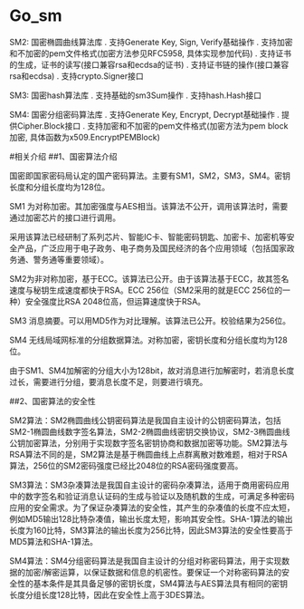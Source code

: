 # Go_sm
SM2: 国密椭圆曲线算法库
    . 支持Generate Key, Sign, Verify基础操作
    . 支持加密和不加密的pem文件格式(加密方法参见RFC5958, 具体实现参加代码)
    . 支持证书的生成，证书的读写(接口兼容rsa和ecdsa的证书)
    . 支持证书链的操作(接口兼容rsa和ecdsa)
    . 支持crypto.Signer接口

SM3: 国密hash算法库
   . 支持基础的sm3Sum操作
   . 支持hash.Hash接口

SM4: 国密分组密码算法库
    . 支持Generate Key, Encrypt, Decrypt基础操作
    . 提供Cipher.Block接口
    . 支持加密和不加密的pem文件格式(加密方法为pem block加密, 具体函数为x509.EncryptPEMBlock)

#相关介绍
##1、国密算法介绍

国密即国家密码局认定的国产密码算法。主要有SM1，SM2，SM3，SM4。密钥长度和分组长度均为128位。



SM1 为对称加密。其加密强度与AES相当。该算法不公开，调用该算法时，需要通过加密芯片的接口进行调用。

采用该算法已经研制了系列芯片、智能IC卡、智能密码钥匙、加密卡、加密机等安全产品，广泛应用于电子政务、电子商务及国民经济的各个应用领域（包括国家政务通、警务通等重要领域）。



SM2为非对称加密，基于ECC。该算法已公开。由于该算法基于ECC，故其签名速度与秘钥生成速度都快于RSA。ECC 256位（SM2采用的就是ECC 256位的一种）安全强度比RSA 2048位高，但运算速度快于RSA。



SM3 消息摘要。可以用MD5作为对比理解。该算法已公开。校验结果为256位。



SM4 无线局域网标准的分组数据算法。对称加密，密钥长度和分组长度均为128位。

 

由于SM1、SM4加解密的分组大小为128bit，故对消息进行加解密时，若消息长度过长，需要进行分组，要消息长度不足，则要进行填充。



##2、国密算法的安全性

SM2算法：SM2椭圆曲线公钥密码算法是我国自主设计的公钥密码算法，包括SM2-1椭圆曲线数字签名算法，SM2-2椭圆曲线密钥交换协议，SM2-3椭圆曲线公钥加密算法，分别用于实现数字签名密钥协商和数据加密等功能。SM2算法与RSA算法不同的是，SM2算法是基于椭圆曲线上点群离散对数难题，相对于RSA算法，256位的SM2密码强度已经比2048位的RSA密码强度要高。

SM3算法：SM3杂凑算法是我国自主设计的密码杂凑算法，适用于商用密码应用中的数字签名和验证消息认证码的生成与验证以及随机数的生成，可满足多种密码应用的安全需求。为了保证杂凑算法的安全性，其产生的杂凑值的长度不应太短，例如MD5输出128比特杂凑值，输出长度太短，影响其安全性。SHA-1算法的输出长度为160比特，SM3算法的输出长度为256比特，因此SM3算法的安全性要高于MD5算法和SHA-1算法。

SM4算法：SM4分组密码算法是我国自主设计的分组对称密码算法，用于实现数据的加密/解密运算，以保证数据和信息的机密性。要保证一个对称密码算法的安全性的基本条件是其具备足够的密钥长度，SM4算法与AES算法具有相同的密钥长度分组长度128比特，因此在安全性上高于3DES算法。


